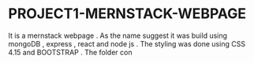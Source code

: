 # PROJECT1-MERNSTACK-WEBPAGE
It is a mernstack webpage . As the name suggest it was build using mongoDB , express , react and node js . The styling was done using CSS 4.15 and BOOTSTRAP .
The folder con
